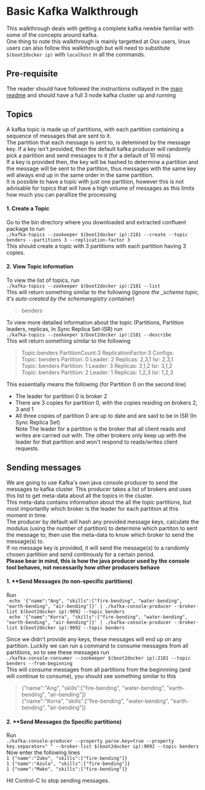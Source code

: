 # Basic Kafka Walkthrough

This walkthrough deals with getting a complete kafka newbie familiar with some of the concepts around kafka.  
One thing to note this walkthrough is mainly targetted at Osx users, linux users can also follow this walkthrough but will need to substitute ``$(boot2docker ip)`` with ``localhost`` in all the commands.  


##  Pre-requisite
The reader should have followed the instructions outlayed in the [main readme](../../README.md) and should have a full 3 node kafka cluster up and running

## Topics
A kafka topic is made up of partitions, with each partition containing a sequence of messages that are sent to it.  
The partition that each message is sent to, is detemined by the message key. If a key isn't provided, then the default kafka producer will randomly pick a partition and send messages to it (for a default of 10 mins)  
If a key is provided then, the key will be hashed to determine a partition and the message will be sent to the partition, thus messages with the same key will always end up in the same order in the same partition.  
It is possible to have a topic with just one partition, however this is not advisable for topics that will have a high volume of messages as this limits how much you can parallize the processing  

#### 1. **Create a Topic**  
Go to the bin directory where you downloaded and extracted confluent package to run  
``./kafka-topics --zookeeper $(boot2docker ip):2181 --create --topic benders --partitions 3 --replication-factor 3``  
   This should create a topic with 3 partitions with each partition having 3 copies.   
#### 2. **View Topic information**  
To view the list of topics, run  
``./kafka-topics --zookeeper $(boot2docker ip):2181 --list``   
   This will return something similar to the following (*ignore the _schema topic, it's auto-created by the schemaregistry container*)  
   > benders

To view more detailed information about the topic (Partitions, Partition leaders, replicas, In Sync Replica Set-ISR) run  
``./kafka-topics --zookeeper $(boot2docker ip):2181 --describe``  
   This will return something similar to the following
   > Topic:benders	PartitionCount:3	ReplicationFactor:3	Configs:  
   >	Topic: benders	Partition: 0	Leader: 2	Replicas: 2,3,1	Isr: 2,3,1  
   >    Topic: benders	Partition: 1	Leader: 3	Replicas: 3,1,2	Isr: 3,1,2  
   >    Topic: benders	Partition: 2	Leader: 1	Replicas: 1,2,3	Isr: 1,2,3  

   This essentially means the following (for Partition 0 on the second line)  
   - The leader for partition 0 is broker 2  
   - There are 3 copies for partition 0, with the copies residing on brokers 2, 3 and 1  
   - All three copies of partition 0 are up to date and are said to be in ISR (In Sync Replica Set)  
   Note The leader for a partition is the broker that all client reads and writes are carried out with. The other brokers only keep up with the leader for that partition and won't respond to reads/writes client requests.  

## Sending messages
We are going to use Kafka's own java console producer to send the messages to kafka cluster. This producer takes a list of brokers and uses this list to get meta-data about all the topics in the cluster.   
This meta-data contains information about the all the topic partitions, but most importantly which broker is the leader for each partition at this moment in time.  
The producer by default will hash any provided message keys, calculate the modulus (using the number of partition) to determine which partiton to sent the message to, then use the meta-data to know which broker to send the message(s) to.  
If no message key is provided, it will send the message(s) to a randomly chosen partition and send continously for a certain period.   
**Please bear in mind, this is how the java producer used by the console tool behaves, not necessarily how other producers behave**  

#### 1. **Send Messages (to non-specific partitions)
Run  
`` echo '{"name":"Ang", "skills":["fire-bending", "water-bending", "earth-bending", "air-bending"]}' | ./kafka-console-producer --broker-list $(boot2docker ip):9092 --topic benders``  
`` echo '{"name":"Korra", "skills":["fire-bending", "water-bending", "earth-bending", "air-bending"]}' | ./kafka-console-producer --broker-list $(boot2docker ip):9092 --topic benders``  

Since we didn't provide any keys, these messages will end up on any partition. Luckily we can run a command to consume messages from all partitions, so to see these messages run  
``./kafka-console-consumer --zookeeper $(boot2docker ip):2181 --topic benders --from-beginning``  
This will consume messages from all partitions from the beginnning (and will continue to consume), you should see something similar to this  
> {"name":"Ang", "skills":["fire-bending", "water-bending", "earth-bending", "air-bending"]}  
> {"name":"Korra", "skills":["fire-bending", "water-bending", "earth-bending", "air-bending"]}  


#### 2. **Send Messages (to Specific partitions)
Run  
``./kafka-console-producer --property parse.key=true --property key.separator=" " --broker-list $(boot2docker ip):9092 --topic benders``  
Now enter the following lines  
``1 {"name":"Zuko", "skills":["fire-bending"]}``  
``1 {"name":"Azula", "skills":["fire-bending"]}``  
``1 {"name":"Mako", "skills":["fire-bending"]}``  

Hit Control-C to stop sending messages.

